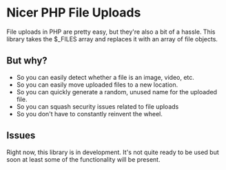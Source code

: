 # Nicer PHP File Uploads

File uploads in PHP are pretty easy, but they're also a bit of a hassle.
This library takes the $_FILES array and replaces it with an array of file objects.

## But why?
- So you can easily detect whether a file is an image, video, etc.
- So you can easily move uploaded files to a new location.
- So you can quickly generate a random, unused name for the uploaded file.
- So you can squash security issues related to file uploads
- So you don't have to constantly reinvent the wheel.

## Issues
Right now, this library is in development. It's not quite ready to be used but soon
at least some of the functionality will be present.
